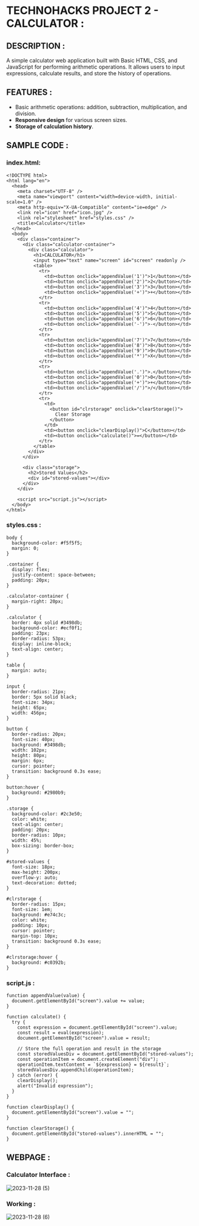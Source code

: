# TECHNOHACKS PROJECT 2 - CALCULATOR :

## DESCRIPTION :
A simple calculator web application built with Basic  HTML, CSS, and JavaScript for performing arithmetic operations. It allows users to input expressions, calculate results, and store the history of operations.

## FEATURES :
* Basic arithmetic operations: addition, subtraction, multiplication, and division.
* **Responsive design** for various screen sizes.
* **Storage of calculation history**.
## SAMPLE CODE :
### index.html:
```
<!DOCTYPE html>
<html lang="en">
  <head>
    <meta charset="UTF-8" />
    <meta name="viewport" content="width=device-width, initial-scale=1.0" />
    <meta http-equiv="X-UA-Compatible" content="ie=edge" />
    <link rel="icon" href="icon.jpg" />
    <link rel="stylesheet" href="styles.css" />
    <title>Calculator</title>
  </head>
  <body>
    <div class="container">
      <div class="calculator-container">
        <div class="calculator">
          <h1>CALCULATOR</h1>
          <input type="text" name="screen" id="screen" readonly />
          <table>
            <tr>
              <td><button onclick="appendValue('1')">1</button></td>
              <td><button onclick="appendValue('2')">2</button></td>
              <td><button onclick="appendValue('3')">3</button></td>
              <td><button onclick="appendValue('+')">+</button></td>
            </tr>
            <tr>
              <td><button onclick="appendValue('4')">4</button></td>
              <td><button onclick="appendValue('5')">5</button></td>
              <td><button onclick="appendValue('6')">6</button></td>
              <td><button onclick="appendValue('-')">-</button></td>
            </tr>
            <tr>
              <td><button onclick="appendValue('7')">7</button></td>
              <td><button onclick="appendValue('8')">8</button></td>
              <td><button onclick="appendValue('9')">9</button></td>
              <td><button onclick="appendValue('*')">X</button></td>
            </tr>
            <tr>
              <td><button onclick="appendValue('.')">.</button></td>
              <td><button onclick="appendValue('0')">0</button></td>
              <td><button onclick="appendValue('+')">+</button></td>
              <td><button onclick="appendValue('/')">/</button></td>
            </tr>
            <tr>
              <td>
                <button id="clrstorage" onclick="clearStorage()">
                  Clear Storage
                </button>
              </td>
              <td><button onclick="clearDisplay()">C</button></td>
              <td><button onclick="calculate()">=</button></td>
            </tr>
          </table>
        </div>
      </div>

      <div class="storage">
        <h2>Stored Values</h2>
        <div id="stored-values"></div>
      </div>
    </div>

    <script src="script.js"></script>
  </body>
</html>
```
### styles.css :

```
body {
  background-color: #f5f5f5;
  margin: 0;
}

.container {
  display: flex;
  justify-content: space-between;
  padding: 20px;
}

.calculator-container {
  margin-right: 20px;
}

.calculator {
  border: 4px solid #3498db;
  background-color: #ecf0f1;
  padding: 23px;
  border-radius: 53px;
  display: inline-block;
  text-align: center;
}

table {
  margin: auto;
}

input {
  border-radius: 21px;
  border: 5px solid black;
  font-size: 34px;
  height: 65px;
  width: 456px;
}

button {
  border-radius: 20px;
  font-size: 40px;
  background: #3498db;
  width: 102px;
  height: 80px;
  margin: 6px;
  cursor: pointer;
  transition: background 0.3s ease;
}

button:hover {
  background: #2980b9;
}

.storage {
  background-color: #2c3e50;
  color: white;
  text-align: center;
  padding: 20px;
  border-radius: 10px;
  width: 45%;
  box-sizing: border-box;
}

#stored-values {
  font-size: 18px;
  max-height: 200px;
  overflow-y: auto;
  text-decoration: dotted;
}

#clrstorage {
  border-radius: 15px;
  font-size: 1em;
  background: #e74c3c;
  color: white;
  padding: 10px;
  cursor: pointer;
  margin-top: 10px;
  transition: background 0.3s ease;
}

#clrstorage:hover {
  background: #c0392b;
}
```

### script.js :
```
function appendValue(value) {
  document.getElementById("screen").value += value;
}

function calculate() {
  try {
    const expression = document.getElementById("screen").value;
    const result = eval(expression);
    document.getElementById("screen").value = result;

    // Store the full operation and result in the storage
    const storedValuesDiv = document.getElementById("stored-values");
    const operationItem = document.createElement("div");
    operationItem.textContent = `${expression} = ${result}`;
    storedValuesDiv.appendChild(operationItem);
  } catch (error) {
    clearDisplay();
    alert("Invalid expression");
  }
}

function clearDisplay() {
  document.getElementById("screen").value = "";
}

function clearStorage() {
  document.getElementById("stored-values").innerHTML = "";
}
```
## WEBPAGE :

### Calculator Interface :

![2023-11-28 (5)](https://github.com/Mena-Rossini/calculator/assets/102855266/d73aeb14-8a92-4a65-a5c7-ec859ad6521a)

### Working :

![2023-11-28 (6)](https://github.com/Mena-Rossini/calculator/assets/102855266/b6420ea1-8d8d-41e5-93dd-f8c2f9172a35)


